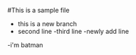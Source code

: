 #This is a sample file

- this is a new branch
- second line
-third line
-newly add line

-i'm batman
